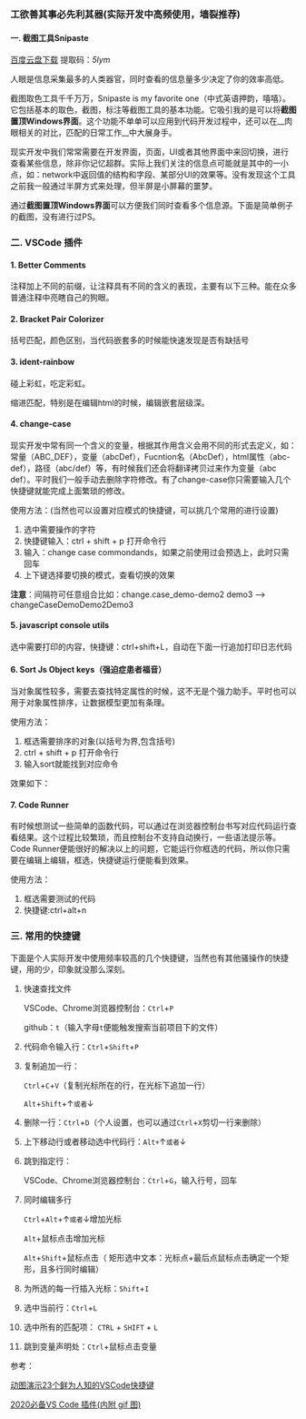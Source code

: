### 工欲善其事必先利其器(实际开发中高频使用，墙裂推荐)

#### 一. 截图工具Snipaste

[百度云盘下载](https://pan.baidu.com/s/1ZIDsqN31_e6PWbR8J5TF4Q)  提取码：_5lym_

人眼是信息采集最多的人类器官，同时查看的信息量多少决定了你的效率高低。

截图取色工具千千万万，Snipaste is my favorite one（中式英语押韵，嘻嘻）。它包括基本的取色，截图，标注等截图工具的基本功能。它吸引我的是可以将**截图置顶Windows界面**。这个功能不单单可以应用到代码开发过程中，还可以在__肉眼相关的对比，匹配的日常工作__中大展身手。

现实开发中我们常常需要在开发界面，页面，UI或者其他界面中来回切换，进行查看某些信息，除非你记忆超群。实际上我们关注的信息点可能就是其中的一小点，如：network中返回值的结构和字段、某部分UI的效果等。没有发现这个工具之前我一般通过半屏方式来处理，但半屏是小屏幕的噩梦。

通过**截图置顶Windows界面**可以方便我们同时查看多个信息源。下面是简单例子的截图，没有进行过PS。

### 二. VSCode 插件

#### 1. Better Comments

注释加上不同的前缀，让注释具有不同的含义的表现，主要有以下三种。能在众多普通注释中亮瞎自己的狗眼。

#### 2. Bracket Pair Colorizer

括号匹配，颜色区别，当代码嵌套多的时候能快速发现是否有缺括号

#### 3. ident-rainbow

碰上彩虹，吃定彩虹。

缩进匹配，特别是在编辑html的时候，编辑嵌套层级深。

#### 4. change-case

现实开发中常有同一个含义的变量，根据其作用含义会用不同的形式去定义，如：常量（ABC_DEF），变量（abcDef），Fucntion名（AbcDef），html属性（abc-def），路径（abc/def）等，有时候我们还会将翻译拷贝过来作为变量（abc def）。平时我们一般手动去删除字符修改。有了change-case你只需要输入几个快捷键就能完成上面繁琐的修改。

使用方法：(当然也可以设置对应模式的快捷键，可以挑几个常用的进行设置)

1. 选中需要操作的字符
2.  快捷键输入：ctrl + shift + p 打开命令行
3.  输入：change case commondands，如果之前使用过会预选上，此时只需回车
4. 上下键选择要切换的模式，查看切换的效果

 __注意__：间隔符可任意组合比如：change.case_demo-demo2 demo3 --> changeCaseDemoDemo2Demo3

#### 5. javascript console utils

选中需要打印的内容，快捷键：ctrl+shift+L，自动在下面一行追加打印日志代码

#### 6. Sort Js Object keys（强迫症患者福音）

当对象属性较多，需要去查找特定属性的时候，这不无是个强力助手。平时也可以用于对象属性排序，让数据模型更加有条理。

使用方法：

1. 框选需要排序的对象(以括号为界,包含括号)
2. ctrl + shift + p 打开命令行
3. 输入sort就能找到对应命令

效果如下：

#### 7. Code Runner

有时候想测试一些简单的函数代码，可以通过在浏览器控制台书写对应代码运行查看结果。这个过程比较繁琐，而且控制台不支持自动换行，一些语法提示等。Code Runner便能很好的解决以上的问题，它能运行你框选的代码，所以你只需要在编辑上编辑，框选，快捷键运行便能看到效果。

使用方法：

1. 框选需要测试的代码
2. 快捷键:ctrl+alt+n



### 三. 常用的快捷键

下面是个人实际开发中使用频率较高的几个快捷键，当然也有其他骚操作的快捷键，用的少，印象就没那么深刻。

1. 快速查找文件

   VSCode、Chrome浏览器控制台：`Ctrl`+`P`

   github：`t`（输入字母`t`便能触发搜索当前项目下的文件）

2. 代码命令输入行：`Ctrl`+`Shift`+`P`

3. 复制追加一行：

   `Ctrl`+`C`+`V`（复制光标所在的行，在光标下追加一行）

   `Alt`+`Shift`+↑`或者`↓

4. 删除一行：`Ctrl`+`D`（个人设置，也可以通过`Ctrl`+`X`剪切一行来删除）

5. 上下移动行或者移动选中代码行：`Alt+`↑`或者`↓

6. 跳到指定行：

   VSCode、Chrome浏览器控制台：`Ctrl`+`G`，输入行号，回车

7. 同时编辑多行

   `Ctrl`+`Alt`+↑`或者`↓增加光标

   `Alt`+鼠标点击增加光标

   `Alt`+`Shift`+鼠标点击（ 矩形选中文本：光标点+最后点鼠标点击确定一个矩形，且多行同时编辑）

   

8. 为所选的每一行插入光标：`Shift`+`I`

9. 选中当前行：`Ctrl`+`L`

10. 选中所有的匹配项： `CTRL` + `SHIFT` + `L` 

11. 跳到变量声明处：`Ctrl`+鼠标点击变量

    

参考：

[动图演示23个鲜为人知的VSCode快捷键]( https://juejin.im/post/5e2024485188254df874102b )

[2020必备VS Code 插件(内附 gif 图)]( https://juejin.im/post/5e440fd4e51d4527271e8b79 )

